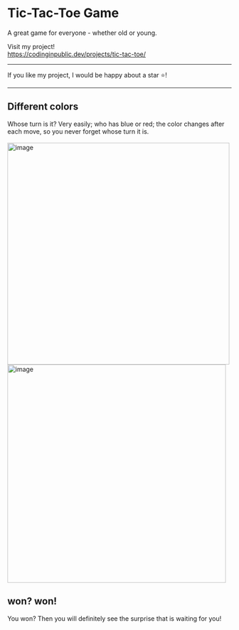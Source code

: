 # Tic-Tac-Toe Game
A great game for everyone - whether old or young.
<br>

Visit my project! <br>
https://codinginpublic.dev/projects/tic-tac-toe/

---

If you like my project, I would be happy about a star ⭐!

---

## Different colors
Whose turn is it?
Very easily; who has blue or red; the color changes after each move, so you never forget whose turn it is.
<br>
<br>
<img width="499" alt="image" src="https://github.com/SchBenedikt/tic-tac-toe-vanillajs/assets/137323528/57a85e5c-2aba-479b-a32e-34bbe633ffa7">
<img width="491" alt="image" src="https://github.com/SchBenedikt/tic-tac-toe-vanillajs/assets/137323528/0afcf4fa-2680-42e5-bc8f-7090af01a715">
## won? won!
You won? Then you will definitely see the surprise that is waiting for you!
